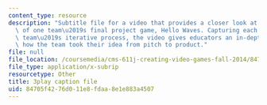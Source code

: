 ```yaml
---
content_type: resource
description: "Subtitle file for a video that provides a closer look at the development\
  \ of one team\u2019s final project game, Hello Waves. Capturing each step in the\
  \ team\u2019s iterative process, the video gives educators an in-depth view into\
  \ how the team took their idea from pitch to product."
file: null
file_location: /coursemedia/cms-611j-creating-video-games-fall-2014/84705f4276d011e8fdaa8e1e883a4507_lxpXowuUdKw.srt
file_type: application/x-subrip
resourcetype: Other
title: 3play caption file
uid: 84705f42-76d0-11e8-fdaa-8e1e883a4507
---
```

